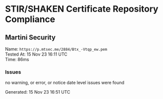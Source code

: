 # STIR/SHAKEN Certificate Repository Compliance

## Martini Security

Name: `https://p.mtsec.me/2884/Btx_-Vtqp_ew.pem`\
Tested At: 15 Nov 23 16:11 UTC\
Time: 86ms

### Issues

no warning, or error, or notice date level issues were found

Generated: 15 Nov 23 16:51 UTC